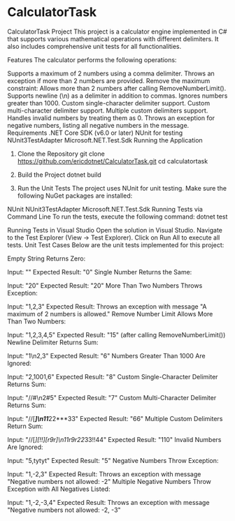 # CalculatorTask

CalculatorTask Project
This project is a calculator engine implemented in C# that supports various mathematical operations with different delimiters. It also includes comprehensive unit tests for all functionalities.

Features
The calculator performs the following operations:

Supports a maximum of 2 numbers using a comma delimiter. Throws an exception if more than 2 numbers are provided.
Remove the maximum constraint: Allows more than 2 numbers after calling RemoveNumberLimit().
Supports newline (\n) as a delimiter in addition to commas.
Ignores numbers greater than 1000.
Custom single-character delimiter support.
Custom multi-character delimiter support.
Multiple custom delimiters support.
Handles invalid numbers by treating them as 0.
Throws an exception for negative numbers, listing all negative numbers in the message.
Requirements
.NET Core SDK (v6.0 or later)
NUnit for testing
NUnit3TestAdapter
Microsoft.NET.Test.Sdk
Running the Application
1. Clone the Repository
git clone https://github.com/ericdotnet/CalculatorTask.git
cd calculatortask

2. Build the Project
dotnet build

3. Run the Unit Tests
The project uses NUnit for unit testing. Make sure the following NuGet packages are installed:

NUnit
NUnit3TestAdapter
Microsoft.NET.Test.Sdk
Running Tests via Command Line
To run the tests, execute the following command:
dotnet test

Running Tests in Visual Studio
Open the solution in Visual Studio.
Navigate to the Test Explorer (View -> Test Explorer).
Click on Run All to execute all tests.
Unit Test Cases
Below are the unit tests implemented for this project:

Empty String Returns Zero:

Input: ""
Expected Result: "0"
Single Number Returns the Same:

Input: "20"
Expected Result: "20"
More Than Two Numbers Throws Exception:

Input: "1,2,3"
Expected Result: Throws an exception with message "A maximum of 2 numbers is allowed."
Remove Number Limit Allows More Than Two Numbers:

Input: "1,2,3,4,5"
Expected Result: "15" (after calling RemoveNumberLimit())
Newline Delimiter Returns Sum:

Input: "1\n2,3"
Expected Result: "6"
Numbers Greater Than 1000 Are Ignored:

Input: "2,1001,6"
Expected Result: "8"
Custom Single-Character Delimiter Returns Sum:

Input: "//#\n2#5"
Expected Result: "7"
Custom Multi-Character Delimiter Returns Sum:

Input: "//[***]\n11***22***33"
Expected Result: "66"
Multiple Custom Delimiters Return Sum:

Input: "//[*][!!][r9r]\n11r9r22*33!!44"
Expected Result: "110"
Invalid Numbers Are Ignored:

Input: "5,tytyt"
Expected Result: "5"
Negative Numbers Throw Exception:

Input: "1,-2,3"
Expected Result: Throws an exception with message "Negative numbers not allowed: -2"
Multiple Negative Numbers Throw Exception with All Negatives Listed:

Input: "1,-2,-3,4"
Expected Result: Throws an exception with message "Negative numbers not allowed: -2, -3"

